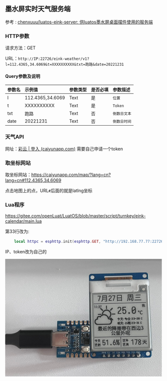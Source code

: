 ## 墨水屏实时天气服务端

参考 : [chenxuuu/luatos-eink-server: 供luatos墨水屏桌面摆件使用的服务端 ](https://github.com/chenxuuu/luatos-eink-server)

### HTTP参数

请求方法：GET

URL：`http://IP:22726/eink-weather/v1?l=112.4365,34.6069&t=XXXXXXXXXX&txt=跑路&date=20221231`

#### Query参数及说明

| 参数名 | 示例值           | 参数类型 | 是否必填 | 参数描述     |
| :----- | :--------------- | :------- | :------- | :----------- |
| l      | 112.4365,34.6069 | Text     | 是       | `位置`       |
| t      | XXXXXXXXXX       | Text     | 是       | `Token`      |
| txt    | 跑路             | Text     | 否       | `倒数日文本` |
| date   | 20221231         | Text     | 否       | `倒数日时间` |



### 天气API

网址：[彩云 | 登入 (caiyunapp.com)](https://dashboard.caiyunapp.com/user/sign_in/)  需要自己申请一个token



### 取坐标网站

取坐标网站：https://caiyunapp.com/map/?lang=cn?lang=cn#112.4365,34.6069

点击地图上的点，URL`#`后面的就是latlng坐标



### Lua程序

https://gitee.com/openLuat/LuatOS/blob/master/script/turnkey/eink-calendar/main.lua

第33行改为:

```lua
    local httpc = esphttp.init(esphttp.GET, "http://192.168.77.77:22726/eink-weather/v1?l=112.4365,34.6069&t=XXXXXXXXXX")
```

IP、token改为自己的

![image-20220727115015432](.\README.assets\image-20220727115015432.png)
